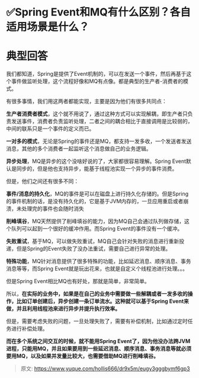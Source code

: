 # ✅Spring Event和MQ有什么区别？各自适用场景是什么？


# 典型回答

我们都知道，Spring是提供了Event机制的，可以在发送一个事件，然后再基于这个事件做监听处理，这个流程好像和MQ有点像。都是典型的生产者-消费者的模式。

有很多事情，我们用这两者都能实现，主要是因为他们有很多共同点：

**生产者消费者模式**，这个就不用说了，通过这种方式可以实现解耦，即生产者只负责发送事件，消费者负责监听处理，二者之间的耦合相比于直接调用是比较弱的，中间的联系只是一个事件的定义而已。

**一对多的模式**，无论是Spring的事件还是MQ，都支持一发多收，一个发送者发送消息，其他的多个消费者一起监听这个消息做自己的业务逻辑。

**异步处理**，MQ是异步的这个没啥好说的了，大家都很容易理解。Spring Event默认是同步的，但是他也支持异步，能基于线程池实现一个异步的事件消费。

但是，他们之间还有很多不同：

**事件/消息的持久化**，MQ的事件是可以在磁盘上进行持久化存储的。但是Spring的事件机制的话，是没有持久化的，它是基于JVM内存的，一旦应用重启或者崩溃，未处理完的事件也会随时消失

**削峰填谷**，MQ天然提供了削峰填谷的能力，因为MQ自己会通过队列做存储，这个队列可以起到一个很好的缓冲作用。而Spring Event的事件没有一个缓冲。

**失败重试**，基于MQ，可以做失败重试，MQ自己会针对失败的消息进行重新投递，但是Spring的Event失败了没办法重试，需要自己进行异常的处理。

**特殊功能**，MQ针对消息提供了很多特殊的功能，比如延迟消息、顺序消息、事务消息等等，而Spring Event就是玩出花来，也就是自定义个线程池进行处理。。。

但是Spring Event相比MQ也有好处，那就是简单，非常简单。

所以，**在实际的业务中，如果是在自己的业务中需要做一些解耦或者一发多收的操作，比如订单创建后，异步创建一条订单流水。这种就可以基于Spring Event来做，并且利用线程池来进行异步并提升执行效率。**

但是，需要考虑失败的问题，一旦处理失败了，需要有补偿机制，比如通过定时任务进行补偿处理。

**而在多个系统之间交互的时候，就不能用Spring Event了，因为他没办法跨JVM进程，只能用MQ，并且如果要用到一些延迟消息、顺序消息、事务消息等就必须要用MQ，以及如果并发量比较大，也需要借助MQ进行削峰填谷。**


> 原文: <https://www.yuque.com/hollis666/dr9x5m/eugy3gggbymf6gp3>